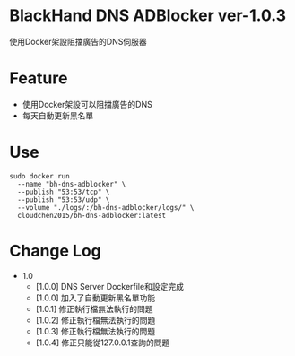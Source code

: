 # BlackHand DNS ADBlocker ver-1.0.3

使用Docker架設阻擋廣告的DNS伺服器

Feature
=========================
- 使用Docker架設可以阻擋廣告的DNS
- 每天自動更新黑名單

Use
=========================

````
sudo docker run
  --name "bh-dns-adblocker" \
  --publish "53:53/tcp" \
  --publish "53:53/udp" \
  --volume "./logs/:/bh-dns-adblocker/logs/" \
  cloudchen2015/bh-dns-adblocker:latest
````

Change Log
=========================
- 1.0
    - [1.0.0] DNS Server Dockerfile和設定完成
    - [1.0.0] 加入了自動更新黑名單功能
    - [1.0.1] 修正執行檔無法執行的問題
    - [1.0.2] 修正執行檔無法執行的問題
    - [1.0.3] 修正執行檔無法執行的問題
    - [1.0.4] 修正只能從127.0.0.1查詢的問題
